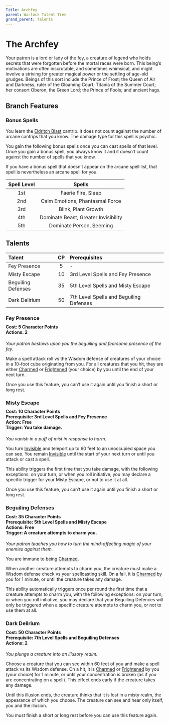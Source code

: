 ```yaml
---
Title: Archfey
parent: Warlock Talent Tree
grand_parent: Talents
---
```

 
# The Archfey
Your patron is a lord or lady of the fey, a creature of legend who holds secrets that were forgotten before the mortal races were born. This being’s motivations are often inscrutable, and sometimes whimsical, and might involve a striving for greater magical power or the settling of age-old grudges. Beings of this sort include the Prince of Frost; the Queen of Air and Darkness, ruler of the Gloaming Court; Titania of the Summer Court; her consort Oberon, the Green Lord; the Prince of Fools; and ancient hags.

## Branch Features

### Bonus Spells
You learn the [Eldritch Blast](https://stormchaserroleplaying.com/stormchaserRPG/Spells/Cantrips/Evocation/#eldritch-blast) cantrip. It does not count against the number of arcane cantrips that you know. The damage type for this spell is psychic.

You gain the following bonus spells once you can cast spells of that level. Once you gain a bonus spell, you always know it and it doesn’t count against the number of spells that you know.

If you have a bonus spell that doesn’t appear on the arcane spell list, that spell is nevertheless an arcane spell for you.

| Spell Level | Spells |
|:-----------:|:------:|
| 1st | Faerie Fire, Sleep |
| 2nd | Calm Emotions, Phantasmal Force |
| 3rd | Blink, Plant Growth |
| 4th | Dominate Beast, Greater Invisibility |
| 5th | Dominate Person, Seeming |

## Talents
 
| Talent | CP | Prerequisites |
|:-------|:--:|:--------------|
| Fey Presence       | 5  | - |
| Misty Escape       | 10 | 3rd Level Spells and Fey Presence |
| Beguiling Defenses | 35 | 5th Level Spells and Misty Escape |
| Dark Delirium      | 50 | 7th Level Spells and Beguiling Defenses |

###  Fey Presence

<div style="margin-top:-10px;"></div>
 
#### **Cost:** 5 Character Points<br>**Actions:** 2
*Your patron bestows upon you the beguiling and fearsome presence of the fey.*

Make a spell attack roll vs the Wisdom defense of creatures of your choice in a 10-foot cube originating from you. For all creatures that you hit, they are either [Charmed](https://stormchaserroleplaying.com/stormchaserRPG/Conditions/Charmed/) or [Frightened](https://stormchaserroleplaying.com/stormchaserRPG/Conditions/Frightened/) (your choice) by you until the end of your next turn.

Once you use this feature, you can’t use it again until you finish a short or long rest.

### Misty Escape

<div style="margin-top:-10px;"></div>

#### **Cost:** 10 Character Points<br>**Prerequisite:** 3rd Level Spells and Fey Presence<br>**Action:** Free<br>**Trigger:** You take damage.
*You vanish in a puff of mist in response to harm.*

You turn [Invisible](https://stormchaserroleplaying.com/stormchaserRPG/Conditions/Invisible/) and teleport up to 60 feet to an unoccupied space you can see. You remain [Invisible](https://stormchaserroleplaying.com/stormchaserRPG/Conditions/Invisible/) until the start of your next turn or until you attack or cast a spell.

This ability triggers the first time that you take damage, with the following exceptions: on your turn, or when you roll initiative, you may declare a specific trigger for your Misty Escape, or not to use it at all.

Once you use this feature, you can’t use it again until you finish a short or long rest.

###  Beguiling Defenses
 
<div style="margin-top:-10px;"></div>

#### **Cost:** 35 Character Points<br>**Prerequisite:** 5th Level Spells and Misty Escape<br>**Actions:** Free<br>**Trigger:** A creature attempts to charm you.
*Your patron teaches you how to turn the mind-affecting magic of your enemies against them.*

You are immune to being [Charmed](https://stormchaserroleplaying.com/stormchaserRPG/Conditions/Charmed/).

When another creature attempts to charm you, the creature must make a Wisdom defense check vs your spellcasting skill. On a fail, it is [Charmed](https://stormchaserroleplaying.com/stormchaserRPG/Conditions/Charmed/) by you for 1 minute, or until the creature takes any damage.

This ability automatically triggers once per round the first time that a creature attempts to charm you, with the following exceptions: on your turn, or when you roll initiative, you may declare that your Beguiling Defences will only be triggered when a specific creature attempts to charm you, or not to use them at all.

### Dark Delirium

<div style="margin-top:-10px;"></div>
 
#### **Cost:** 50 Character Points<br>**Prerequisite:** 7th Level Spells and Beguiling Defenses<br>**Actions:** 2
*You plunge a creature into an illusory realm.*

Choose a creature that you can see within 60 feet of you and make a spell attack vs its Wisdom defense. On a hit, it is [Charmed](https://stormchaserroleplaying.com/stormchaserRPG/Conditions/Charmed/) or [Frightened](https://stormchaserroleplaying.com/stormchaserRPG/Conditions/Frightened/) by you (your choice) for 1 minute, or until your concentration is broken (as if you are concentrating on a spell). This effect ends early if the creature takes any damage.

Until this illusion ends, the creature thinks that it is lost in a misty realm, the appearance of which you choose. The creature can see and hear only itself, you and the illusion.

You must finish a short or long rest before you can use this feature again.
